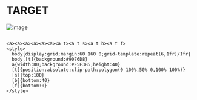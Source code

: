 # TARGET

![image](https://github.com/user-attachments/assets/057a0c1f-baca-485c-bdb2-71bca7e7de86)

```

<a><a><a><a><a><a><a t><a t s><a t b><a t f>
<style>
  body{display:grid;margin:60 160 0;grid-template:repeat(6,1fr)/1fr}
  body,[t]{background:#9076D8}
  a{width:80;background:#F5E3B5;height:40}
  [t]{position:absolute;clip-path:polygon(0 100%,50% 0,100% 100%)}
  [s]{top:100}
  [b]{bottom:40}
  [f]{bottom:0}
</style>
```
